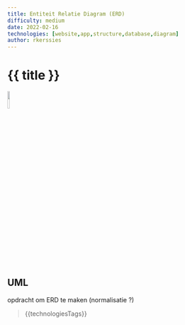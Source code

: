 ```yaml
---
title: Entiteit Relatie Diagram (ERD)
difficulty: medium
date: 2022-02-16
technologies: [website,app,structure,database,diagram]
author: rkerssies
---
```



# {{ title }}
<img src="{{ '/_assets/themas/diagram.png' | url }}" style="width:10%;">


## UML
opdracht om ERD te maken (normalisatie ?)

> {{technologiesTags}}
